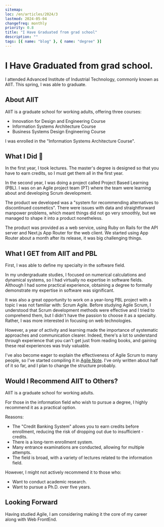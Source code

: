 ```yaml
---
sitemap:
loc: /en/articles/2024/3
lastmod: 2024-05-04
changefreq: monthly
priority: 0.8
title: "I Have Graduated from grad school"
description: ""
tags: [{ name: "blog" }, { name: "degree" }]
---
```


# I Have Graduated from grad school.
I attended Advanced Institute of Industrial Technology, commonly known as AIIT. This spring, I was able to graduate.

## About AIIT
AIIT is a graduate school for working adults, offering three courses:

- Innovation for Design and Engineering Course
- Information Systems Architecture Course
- Business Systems Design Engineering Course

I was enrolled in the "Information Systems Architecture Course".

## What I Did :thinking:
In the first year, I took lectures.
The master's degree is designed so that you have to earn credits, so I must get them all in the first year.

In the second year, I was doing a project called Project Based Learning (PBL). I was on an Agile project team (PT) where the team were learning about and developing Scrum development.

The product we developed was a "system for recommending alternatives to discontinued cosmetics". There were issues with data and straightforward manpower problems, which meant things did not go very smoothly, but we managed to shape it into a product nonetheless.

The product was provided as a web service, using Ruby on Rails for the API server and Next.js App Router for the web client. We started using App Router about a month after its release, it was big challenging things.

## What I GET from AIIT and PBL
First, I was able to define my specialty in the software field.

In my undergraduate studies, I focused on numerical calculations and dynamical systems, so I had virtually no expertise in software fields. Although I had some practical experience, obtaining a degree to formally demonstrate my expertise in software was significant.

It was also a great opportunity to work on a year-long PBL project with a topic I was not familiar with: Scrum Agile.
Before studying Agile Scrum, I understood that Scrum development methods were effective and I tried to comprehend them, but I didn't have the passion to choose it as a specialty. Rather, I was more interested in focusing on web technologies.

However, a year of activity and learning made the importance of systematic approaches and communication clearer. Indeed, there's a lot to understand through experience that you can't get just from reading books, and gaining these real experiences was truly valuable.

I've also become eager to explain the effectiveness of Agile Scrum to many people, so I've started compiling it in [Agile Note](https://agile-book.vercel.app/). I've only written about half of it so far, and I plan to change the structure probably.

## Would I Recommend AIIT to Others?
AIIT is a graduate school for working adults.

For those in the information field who wish to pursue a degree, I highly recommend it as a practical option.

Reasons:

- The "Credit Banking System" allows you to earn credits before enrollment, reducing the risk of dropping out due to insufficient - credits.
- There is a long-term enrollment system.
- Many entrance examinations are conducted, allowing for multiple attempts.
- The field is broad, with a variety of lectures related to the information field.

However, I might not actively recommend it to those who:

- Want to conduct academic research.
- Want to pursue a Ph.D. over five years.

## Looking Forward
Having studied Agile, I am considering making it the core of my career along with Web FrontEnd.